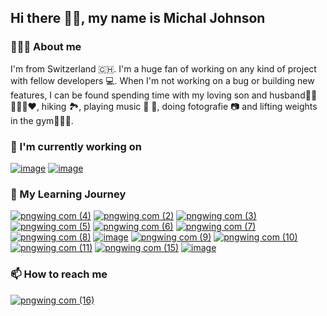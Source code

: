 ## Hi there 👋🏻, my name is Michal Johnson
### 🙋🏼‍♀ About me
I'm from Switzerland 🇨🇭. I'm a huge fan of working on any kind of project with fellow developers 💻. When I'm not working on a bug or building new features, I can be found spending time with my loving son and husband👶🏽🙋🏾‍♂️❤️, hiking 🏞️, playing music 🎤 🎹, doing fotografie 📷  and lifting weights in the gym🏋🏼‍♀️.

### 🚀 I'm currently working on 
[![image](https://github.com/user-attachments/assets/e7ee7b1f-f4ca-4539-86c9-4cc8f2eb5eb3)](https://github.com/nova-omnia/lernello)
[![image](https://github.com/user-attachments/assets/d2941c89-45a9-42be-ad8d-d75a4284005b)](https://github.com/michaljohnson/ESYMonitor)

### 🌱 My Learning Journey
[![pngwing com (4)](https://github.com/user-attachments/assets/b32a9b2c-2ef7-472b-955e-a77182cdbb05)](https://www.java.com/en/)
[![pngwing com (2)](https://github.com/user-attachments/assets/05150936-0cf4-4a76-b0ea-35a163fb9bb3)](https://developer.mozilla.org/en-US/docs/Web/JavaScript)
[![pngwing com (3)](https://github.com/user-attachments/assets/f82bb4f1-5756-42dc-a994-aec6da71dba6)](https://www.typescriptlang.org/)
[![pngwing com (5)](https://github.com/user-attachments/assets/fda82551-887c-4f83-9c3c-56e05a99da7b)](https://devdocs.io/c/)
[![pngwing com (6)](https://github.com/user-attachments/assets/21e12ec4-a84f-478b-bad2-22870ffe10db)](https://www.python.org/)
[![pngwing com (7)](https://github.com/user-attachments/assets/02de2077-dd3b-486c-bc38-7a0eaa35c08e)](https://svelte.dev/)
[![pngwing com (8)](https://github.com/user-attachments/assets/58bbe48e-ee9c-4b67-9b11-3c9299f3e38b)](https://react.dev/)
[![image](https://github.com/user-attachments/assets/45813d8e-3454-441d-9a8e-ddeb2ea2b23e)](https://spring.io/projects/spring-boot)
[![pngwing com (9)](https://github.com/user-attachments/assets/d7bcc702-1050-463f-b45c-2940bbac4445)](https://nodejs.org/en)
[![pngwing com (10)](https://github.com/user-attachments/assets/41ee6f8c-3009-4343-8d05-2f31f30d1e0b)](https://gradle.org/)
[![pngwing com (11)](https://github.com/user-attachments/assets/ce0306a9-18c8-4cd1-8293-f47455f9bd27)](https://maven.apache.org/)
[![pngwing com (15)](https://github.com/user-attachments/assets/7f7ff3f8-41e4-4d79-8f61-3f7c487c64da)](https://tailwindcss.com/plus/ui-blocks/application-ui/overlays/modal-dialogs)
[![image](https://github.com/user-attachments/assets/f8677423-3dd7-4400-a5d1-3742511c680d)](https://www.skeleton.dev/)


### 📫 How to reach me
[![pngwing com (16)](https://github.com/user-attachments/assets/d54e9523-d1ba-43c8-822b-15ba86835888)](https://www.linkedin.com/in/michal-j-963215241/)
